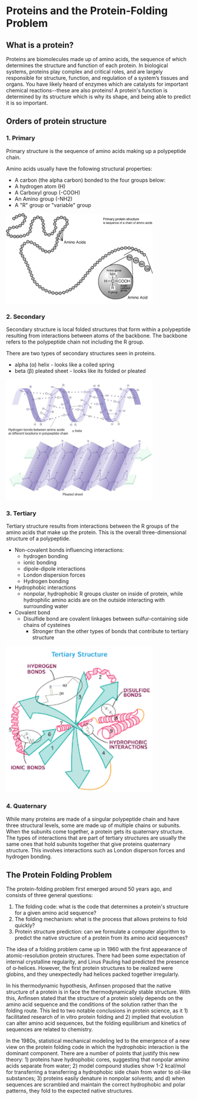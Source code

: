 # Proteins and the Protein-Folding Problem
## What is a protein? 
Proteins are biomolecules made up of amino acids, the sequence of which determines the structure and function of each protein. In biological systems, proteins play complex and critical roles, and are largely responsible for structure, function, and regulation of a system’s tissues and organs. You have likely heard of enzymes which are catalysts for important chemical reactions--these are also proteins! A protein's function is determined by its structure which is why its shape, and being able to predict it is so important. 

## Orders of protein structure
### 1. Primary
Primary structure is the sequence of amino acids making up a polypeptide chain. 

Amino acids usually have the following structural properties:
- A carbon (the alpha carbon) bonded to the four groups below:
- A hydrogen atom (H)
- A Carboxyl group (-COOH)
- An Amino group (-NH2)
- A "R" group or "variable" group  

<img src="./docs/assets/primarystructure.png" alt="Primary Structure Image" width="400"/>

### 2. Secondary
Secondary structure is local folded structures that form within a polypeptide resulting from interactions between atoms of the backbone. The backbone refers to the polypeptide chain not including the R group.  

There are two types of secondary structures seen in proteins.
- alpha (α) helix - looks like a coiled spring
- beta (β) pleated sheet - looks like its folded or pleated 

<img src="./docs/assets/alpha_beta.jpeg" alt="Secondary Structures Image" width="400"/>

### 3. Tertiary
Tertiary structure results from interactions between the R groups of the amino acids that make up the protein. This is the overall three-dimensional structure of a polypeptide. 
- Non-covalent bonds influencing interactions:
  - hydrogen bonding
  - ionic bonding
  - dipole-dipole interactions
  - London dispersion forces 
  - Hydrogen bonding 
- Hydrophobic interactions
  - nonpolar, hydrophobic R groups cluster on inside of protein, while hydrophilic amino acids are on the outside interacting with surrounding water
- Covalent bond
  - Disulfide bond are covalent linkages between sulfur-containing side chains of cysteines
    - Stronger than the other types of bonds that contribute to tertiary structure

<img src="./docs/assets/tertiary.png" alt="Tertiary Structures Image" width="400"/>

### 4. Quaternary
While many proteins are made of a singular polypeptide chain and have three structural levels, some are made up of multiple chains or subunits. When the subunits come together, a protein gets its quaternary structure. The types of interactions that are part of tertiary structures are usually the same ones that hold subunits together that give proteins quaternary structure. This involves interactions such as London disperson forces and hydrogen bonding.  

## The Protein Folding Problem  
The protein-folding problem first emerged around 50 years ago, and consists of three general questions:
1. The folding code: what is the code that determines a protein's structure for a given amino acid sequence?
2. The folding mechanism: what is the process that allows proteins to fold quickly?
3. Protein structure prediction: can we formulate a computer algorithm to predict the native structure of a protein from its amino acid sequences?

The idea of a folding problem came up in 1960 with the first appearance of atomic-resolution protein structures. There had been some expectation of internal crystalline regularity, and Linus Pauling had predicted the presence of α-helices. However, the first protein structures to be realized were globins, and they unexpectedly had helices packed together irregularly. 

In his thermodynamic hypothesis, Anfinsen proposed that the native structure of a protein is in face the thermodynamically stable structure. With this, Anfinsen stated that the structure of a protein solely depends on the amino acid sequence and the conditions of the solution rather than the folding route. This led to two notable conclusions in protein science, as it 1) facilitated research of in vitro protein folding and 2) implied that evolution can alter amino acid sequences, but the folding equilibrium and kinetics of sequences are related to chemistry. 

In the 1980s, statistical mechanical modeling led to the emergence of a new view on the protein folding code in which the hydrophobic interaction is the dominant component. There are a number of points that justify this new theory: 1) proteins have hydrophobic cores, suggesting that nonpolar amino acids separate from water; 2) model compound studies show 1-2 kcal/mol for transferring a transferring a hydrophobic side chain from water to oil-like substances; 3) proteins easily denature in nonpolar solvents; and d) when sequences are scrambled and maintain the correct hydrophobic and polar patterns, they fold to the expected native structures.
